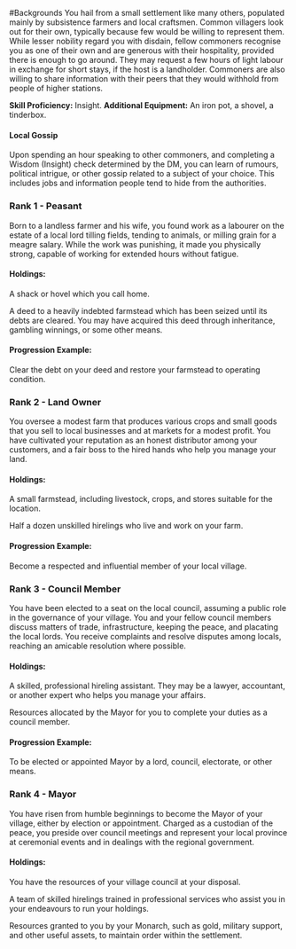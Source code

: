 #Backgrounds
You hail from a small settlement like many others, populated mainly by subsistence farmers and local craftsmen. Common villagers look out for their own, typically because few would be willing to represent them. While lesser nobility regard you with disdain, fellow commoners recognise you as one of their own and are generous with their hospitality, provided there is enough to go around. They may request a few hours of light labour in exchange for short stays, if the host is a landholder. Commoners are also willing to share information with their peers that they would withhold from people of higher stations.

**Skill Proficiency:** Insight.
**Additional Equipment:** An iron pot, a shovel, a tinderbox.

#### Local Gossip
Upon spending an hour speaking to other commoners, and completing a Wisdom (Insight) check determined by the DM, you can learn of rumours, political intrigue, or other gossip related to a subject of your choice. This includes jobs and information people tend to hide from the authorities.

### Rank 1 - Peasant
Born to a landless farmer and his wife, you found work as a labourer on the estate of a local lord tilling fields, tending to animals, or milling grain for a meagre salary. While the work was punishing, it made you physically strong, capable of working for extended hours without fatigue.

#### Holdings:
A shack or hovel which you call home.

A deed to a heavily indebted farmstead which has been seized until its debts are cleared. You may have acquired this deed through inheritance, gambling winnings, or some other means.

#### Progression Example:
Clear the debt on your deed and restore your farmstead to operating condition.

### Rank 2 - Land Owner
You oversee a modest farm that produces various crops and small goods that you sell to local businesses and at markets for a modest profit. You have cultivated your reputation as an honest distributor among your customers, and a fair boss to the hired hands who help you manage your land.

#### Holdings:
A small farmstead, including livestock, crops, and stores suitable for the location.

Half a dozen unskilled hirelings who live and work on your farm.

#### Progression Example:
Become a respected and influential member of your local village.

### Rank 3 - Council Member
You have been elected to a seat on the local council, assuming a public role in the governance of your village. You and your fellow council members discuss matters of trade, infrastructure, keeping the peace, and placating the local lords. You receive complaints and resolve disputes among locals, reaching an amicable resolution where possible.

#### Holdings:
A skilled, professional hireling assistant. They may be a lawyer, accountant, or another expert who helps you manage your affairs.

Resources allocated by the Mayor for you to complete your duties as a council member.

#### Progression Example:
To be elected or appointed Mayor by a lord, council, electorate, or other means.

### Rank 4 - Mayor
You have risen from humble beginnings to become the Mayor of your village, either by election or appointment. Charged as a custodian of the peace, you preside over council meetings and represent your local province at ceremonial events and in dealings with the regional government.

#### Holdings:
You have the resources of your village council at your disposal.

A team of skilled hirelings trained in professional services who assist you in your endeavours to run your holdings.

Resources granted to you by your Monarch, such as gold, military support, and other useful assets, to maintain order within the settlement.